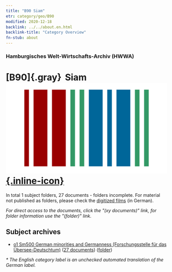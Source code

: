 ```yaml
---
title: "B90 Siam"
etr: category/geo/B90
modified: 2020-12-18
backlink: ../../about.en.html
backlink-title: "Category Overview"
fn-stub: about
---
```


### Hamburgisches Welt-Wirtschafts-Archiv (HWWA)
# [B90]{.gray}&#8201; Siam&#160; [![Wikidata item](/images/Wikidata-logo.svg){.inline-icon}](http://www.wikidata.org/entity/Q1081620)





In total 1 subject folders, 27 documents - folders incomplete.
For material not published as folders, please check the [digitized films](/film/h1_sh) (in German).

_For direct access to the documents, click the "(xy documents)" link, for folder information use the "(folder)" link._

## Subject archives


  - [o1 Sm500 German minorities and Germanness (Forschungsstelle für das Übersee-Deutschtum)](../../../subject/about.en.html#o1_Sm500) (<a href="https://dfg-viewer.de/show/?tx_dlf[id]=https://pm20.zbw.eu/mets/sh/1412xx/141242/1459xx/145911/public.mets.en.xml" target="_blank">27 documents</a>) ([folder](http://purl.org/pressemappe20/folder/sh/141242,145911))


_* The English category label is an unchecked automated translation of the German label._

